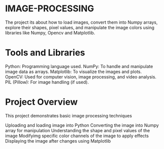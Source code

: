 # IMAGE-PROCESSING 
The project its about how to load images, convert them into Numpy arrays, explore their shapes, pixel values, and manipulate the image colors using libraries like Numpy, Opencv and Matplotlib.

# Tools and Libraries
Python: Programming language used.
NumPy: To handle and manipulate image data as arrays.
Matplotlib: To visualize the images and plots.
OpenCV: Used for computer vision, image processing, and video analysis.
PIL (Pillow): For image handling (if used).

# Project Overview
This project demonstrates basic image processing techniques

Uploading and loading image into Python
Converting the image into Numpy array for manipulation
Understanding the shape and pixel values of the image
Modifyimg specific color channels of the image to apply effects
Displaying the image after changes using Matplotlib
